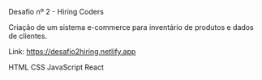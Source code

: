 Desafio nº 2 - Hiring Coders  

Criação de um sistema e-commerce para inventário de produtos e dados de clientes.

Link: https://desafio2hiring.netlify.app

HTML
CSS
JavaScript
React 


